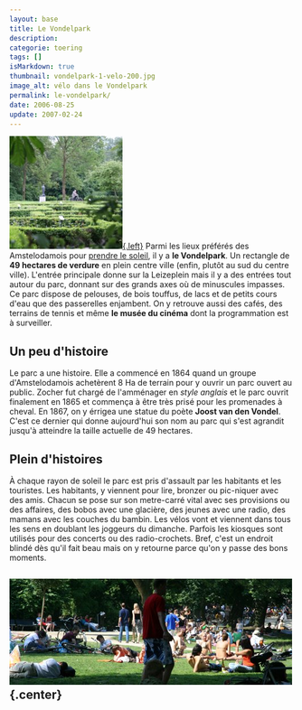 ```yaml
---
layout: base
title: Le Vondelpark
description: 
categorie: toering
tags: []
isMarkdown: true
thumbnail: vondelpark-1-velo-200.jpg
image_alt: vélo dans le Vondelpark
permalink: le-vondelpark/
date: 2006-08-25
update: 2007-02-24
---
```




[![vélo dans le Vondelpark](vondelpark-1-velo-200.jpg){.left}](http://flickr.com/photos/13274211@N00/220282761/)
Parmi les lieux préférés des Amstelodamois pour [prendre le soleil](/revisions-sous-le-soleil), il y a **le Vondelpark**. Un rectangle de **49 hectares de verdure** en plein centre ville (enfin, plutôt au sud du centre ville). L'entrée principale donne sur la Leizeplein mais il y a des entrées tout autour du parc, donnant sur des grands axes où de minuscules impasses. Ce parc dispose de pelouses, de bois touffus, de lacs et de petits cours d'eau que des passerelles enjambent. On y retrouve aussi des cafés, des terrains de tennis et même **le musée du cinéma** dont la programmation est à surveiller. 

## Un peu d'histoire
Le parc a une histoire. Elle a commencé en 1864 quand un groupe d'Amstelodamois achetèrent 8 Ha de terrain pour y ouvrir un parc ouvert au public. Zocher fut chargé de l'amménager en *style anglais* et le parc ouvrit finalement en 1865 et commença à être très prisé pour les promenades à cheval. En 1867, on y érrigea une statue du poète **Joost van den Vondel**. C'est ce dernier qui donne aujourd'hui son nom au parc qui s'est agrandit jusqu'à atteindre la taille actuelle de 49 hectares.

## Plein d'histoires
À chaque rayon de soleil le parc est pris d'assault par les habitants et les touristes. Les habitants, y viennent pour lire, bronzer ou pic-niquer avec des amis. Chacun se pose sur son metre-carré vital avec ses provisions ou des affaires, des bobos avec une glacière, des jeunes avec une radio, des mamans avec les couches du bambin. Les vélos vont et viennent dans tous les sens en doublant les joggeurs du dimanche. Parfois les kiosques sont utilisés pour des concerts ou des radio-crochets. Bref, c'est un endroit blindé dès qu'il fait beau mais on y retourne parce qu'on y passe des bons moments.

![Le Vondelpark](vondelpark-blinde.jpg){.center}
---